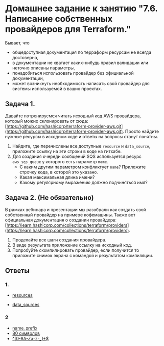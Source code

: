 # Домашнее задание к занятию "7.6. Написание собственных провайдеров для Terraform."

Бывает, что 
* общедоступная документация по терраформ ресурсам не всегда достоверна,
* в документации не хватает каких-нибудь правил валидации или неточно описаны параметры,
* понадобиться использовать провайдер без официальной документации,
* может возникнуть необходимость написать свой провайдер для системы используемой в ваших проектах.   

## Задача 1. 
Давайте потренируемся читать исходный код AWS провайдера, который можно склонировать от сюда: 
[https://github.com/hashicorp/terraform-provider-aws.git](https://github.com/hashicorp/terraform-provider-aws.git).
Просто найдите нужные ресурсы в исходном коде и ответы на вопросы станут понятны.  


1. Найдите, где перечислены все доступные `resource` и `data_source`, приложите ссылку на эти строки в коде на 
гитхабе.   
1. Для создания очереди сообщений SQS используется ресурс `aws_sqs_queue` у которого есть параметр `name`. 
    * С каким другим параметром конфликтует `name`? Приложите строчку кода, в которой это указано.
    * Какая максимальная длина имени? 
    * Какому регулярному выражению должно подчиняться имя? 
    
## Задача 2. (Не обязательно) 
В рамках вебинара и презентации мы разобрали как создать свой собственный провайдер на примере кофемашины. 
Также вот официальная документация о создании провайдера: 
[https://learn.hashicorp.com/collections/terraform/providers](https://learn.hashicorp.com/collections/terraform/providers).

1. Проделайте все шаги создания провайдера.
2. В виде результата приложение ссылку на исходный код.
3. Попробуйте скомпилировать провайдер, если получится то приложите снимок экрана с командой и результатом компиляции.   


## Ответы


### 1. 

* [resources](https://github.com/hashicorp/terraform-provider-aws/blob/1776cbf7cac4a821fcc3aebe06fc52845aab4e11/aws/provider.go#L167)

* [data_sources](https://github.com/hashicorp/terraform-provider-aws/blob/1776cbf7cac4a821fcc3aebe06fc52845aab4e11/aws/provider.go#L394) 


### 2 
* [name_prefix](    https://github.com/hashicorp/terraform-provider-aws/blob/1776cbf7cac4a821fcc3aebe06fc52845aab4e11/aws/resource_aws_sqs_queue.go#L56
)
* [80 символов](https://github.com/hashicorp/terraform-provider-aws/blob/1776cbf7cac4a821fcc3aebe06fc52845aab4e11/aws/validators.go#L1031
)
* [^[0-9A-Za-z-_]+$](    https://github.com/hashicorp/terraform-provider-aws/blob/1776cbf7cac4a821fcc3aebe06fc52845aab4e11/aws/validators.go#L1035
)
    
